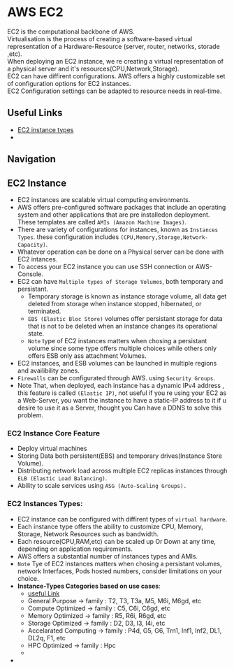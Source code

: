# AWS EC2
EC2 is the computational backbone of AWS.</br>
Virtualisation is the process of creating a software-based virtual representation of a Hardware-Resource (server, router, networks, storade ,etc).</br>
When deploying an EC2 instance, we re creating a virtual representation of a physical server and it's resources(CPU,Network,Storage).</br>
EC2 can have diffirent configurations.
AWS offers a highly customizable set of configuration options for EC2 instances.</br>
EC2 Configuration settings can be adapted to resource needs in real-time.

## Useful Links
- [EC2 instance types](https://aws.amazon.com/ec2/instance-types)
- 
## Navigation

## EC2 Instance 
- EC2 instances are scalable virtual computing environments.
- AWS offers pre-configured software packages that include an operating system and other applications that are pre installedon deployment. These templates are called `AMIs (Amazon Machine Images)`.
- There are variety of configurations for instances, known as `Instances Types`. these configuration includes `(CPU,Memory,Storage,Network-Capacity)`.
- Whatever operation can be done on a Physical server can be done with EC2 intances.
- To access your EC2 instance you can use SSH connection or AWS-Console.
- EC2 can have `Multiple types of Storage Volumes`, both temporary and persistant.
  - Temporary storage is known as instance storage volume, all data get deleted from storage when instance stopped, hibernated, or terminated.
  - `EBS (Elastic Bloc Store)` volumes offer persistant storage for data that is not to be deleted when an instance changes its operational state.
  - `Note` type of EC2 instances matters when chosing a persistant volume since some type offers multiple choices while others only offers ESB only ass attachment Volumes.
- EC2 instances, and ESB volumes can be launched in multiple regions and availibility zones.
- `Firewalls` can be configurated through AWS. using `Security Groups`.
- Note That, when deployed, each instance has a dynamic IPv4 address , this feature is called `(Elastic IP)`, not useful if you re using your EC2 as a Web-Server, you want the instance to have a static-IP address to it if u desire to use it as a Server, thought you Can have a DDNS to solve this problem.

### EC2 Instance Core Feature
- Deploy virtual machines
- Storing Data both persistent(EBS) and temporary drives(Instance Store Volume).
- Distributing network load across multiple EC2 replicas instances through `ELB (Elastic Load Balancing)`.
- Ability to scale services using `ASG (Auto-Scaling Groups).`

### EC2 Instances Types:
- EC2 instance can be configured with diffirent types of `virtual hardware`.
- Each instance type offers the ability to customize CPU, Memory, Storage, Network Resources such as bandwidth.
- Each resource(CPU,RAM,etc) can be scaled up Or Down at any time, depending on application requirements.
- AWS offers a substantial number of instances types and AMIs.
- `Note` Tye of EC2 instances matters when chosing a persistant volumes, network Interfaces, Pods hosted numbers, consider limitations on your choice.
- **Instance-Types Categories based on use cases**:
  - [useful Link](https://aws.amazon.com/ec2/instance-types)
  - General Purpose -> family : T2, T3, T3a, M5, M6i, M6gd, etc
  - Compute Optimized -> family : C5, C6i, C6gd, etc
  - Memory Optimized -> family : R5, R6i, R6gd, etc
  - Storage Optimized -> family : D2, D3, I3, I4i, etc
  - Accelarated Computing -> family : P4d, G5, G6, Trn1, Inf1, Inf2, DL1, DL2q, F1, etc
  - HPC Optimized -> family : Hpc
  - 
- 
